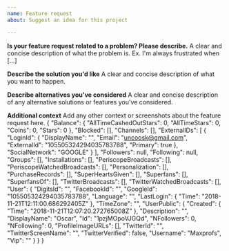 ```yaml
---
name: Feature request
about: Suggest an idea for this project

---
```


**Is your feature request related to a problem? Please describe.**
A clear and concise description of what the problem is. Ex. I'm always frustrated when [...]

**Describe the solution you'd like**
A clear and concise description of what you want to happen.

**Describe alternatives you've considered**
A clear and concise description of any alternative solutions or features you've considered.

**Additional context**
Add any other context or screenshots about the feature request here.
{
  "Balance": {
    "AllTimeCashedOutStars": 0,
    "AllTimeStars": 0,
    "Coins": 0,
    "Stars": 0
  },
  "Blocked": [],
  "Channels": [],
  "ExternalIDs": [
    {
      "LoginId": {
        "DisplayName": "",
        "Email": "uncoosk@gmail.com",
        "ExternalId": "105505324294035783788",
        "Primary": true
      },
      "SocialNetwork": "GOOGLE"
    }
  ],
  "Followers": null,
  "Following": null,
  "Groups": [],
  "Installations": [],
  "PeriscopeBroadcasts": [],
  "PeriscopeWatchedBroadcasts": [],
  "Personalization": [],
  "PurchaseRecords": [],
  "SuperHeartsGiven": [],
  "Superfans": [],
  "SuperfansOf": [],
  "TwitterBroadcasts": [],
  "TwitterWatchedBroadcasts": [],
  "User": {
    "DigitsId": "",
    "FacebookId": "",
    "GoogleId": "105505324294035783788",
    "Language": "",
    "LastLogin": {
      "Time": "2018-11-21T12:11:00.686292405Z"
    },
    "TimeZone": "",
    "UserPublic": {
      "Created": {
        "Time": "2018-11-21T12:07:20.272765008Z"
      },
      "Description": "",
      "DisplayName": "Oscar",
      "Id": "1pzjMOpoVJGQd",
      "NFollowers": 0,
      "NFollowing": 0,
      "ProfileImageURLs": [],
      "TwitterId": "",
      "TwitterScreenName": "",
      "TwitterVerified": false,
      "Username": "Maxprofs",
      "Vip": ""
    }
  }
}
